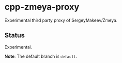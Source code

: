 # cpp-zmeya-proxy
Experimental third party proxy of SergeyMakeev/Zmeya.

## Status

Experimental.

**Note**: The default branch is `default`.
